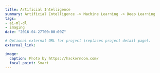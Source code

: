 ```yaml
---
title: Artificial Intelligence
summary: Artificial Intelligence -> Machine Learning -> Deep Learning
tags:
- ai-ml-dl
- imaging
date: "2016-04-27T00:00:00Z"

# Optional external URL for project (replaces project detail page).
external_link: 

image:
  caption: Photo by https://hackernoon.com/
  focal_point: Smart
---
```

